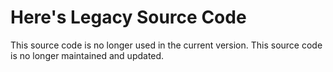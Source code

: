 # Here's Legacy Source Code
This source code is no longer used in the current version. This source code is no longer maintained and updated.